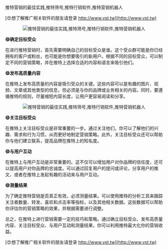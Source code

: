 推特营销的最佳实践,推特筛号,推特行销软件,推特营销机器人

[😍想了解推广相关软件的朋友请登录 http://www.vst.tw](http://www.vst.tw)

 <center><img src="https://vst.tw/MP4/tuiguang/png/6.png" alt="推特营销的最佳实践,推特筛号,推特行销软件,推特营销机器人"></center>

**😄确定目标受众**

在进行推特营销时，首先需要明确自己的目标受众是谁。这个受众群可能是你已经拥有的客户或粉丝，也可能是你想要吸引的新用户。根据不同的目标受众，可以制定不同的营销策略，并在推特上选择合适的内容和语言来吸引他们。

**😄发布高质量内容**

在推特上发布高质量的内容是吸引受众的关键。这些内容可以是有趣的图片、视频、文章或其他类型的信息，但必须是与你的品牌或业务相关的内容。同时，要遵循推特的规则，尽量缩短内容长度，让用户更容易阅读和分享。

 <center><img src="https://vst.tw/MP4/tuiguang/png/7.png" alt="推特营销的最佳实践,推特筛号,推特行销软件,推特营销机器人"></center>

**😄关注目标受众**

在推特上关注目标受众是非常重要的一步。通过关注他们，你可以了解他们的兴趣、需求和行为习惯，从而更好地制定营销策略。此外，关注目标受众还可以帮助你与他们建立联系，提高品牌在推特上的知名度。

**😄与用户互动**

在推特上与用户互动是非常重要的。这不仅可以增加用户对你品牌的信任度，还可以提高用户对你品牌的忠诚度。可以通过回复用户的提问或评论，分享用户的推文，或者在推特上发起有趣的活动来与用户互动。

**😄测量结果**

为了确定推特营销是否真正有效，必须测量结果。可以使用推特的分析工具来跟踪关注者数量、转发、喜欢和点击率等指标，以及其他相关数据。这些数据可以帮助你评估你的营销策略的效果，并根据需要进行调整。

总之，在推特上进行营销需要一定的技巧和策略。通过确立目标受众、发布高质量内容、关注目标受众、与用户互动和测量结果，你可以利用推特最大化你的营销收益。

[😍想了解推广相关软件的朋友请登录 http://www.vst.tw](http://www.vst.tw)



